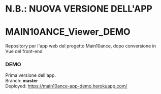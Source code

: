
# N.B.: NUOVA VERSIONE DELL'APP

# MAIN10ANCE_Viewer_DEMO

Repository per l'app web del progetto Main10ance, dopo conversione in Vue del front-end

### DEMO
Prima versione dell'app.  
Branch: **master**  
Deployed: <https://main10ance-app-demo.herokuapp.com/>  
